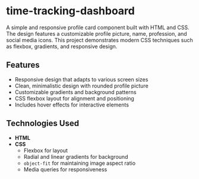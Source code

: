 # time-tracking-dashboard

A simple and responsive profile card component built with HTML and CSS. The design features a customizable profile picture, name, profession, and social media icons. This project demonstrates modern CSS techniques such as flexbox, gradients, and responsive design.
## Features

- Responsive design that adapts to various screen sizes
- Clean, minimalistic design with rounded profile picture
- Customizable gradients and background patterns
- CSS flexbox layout for alignment and positioning
- Includes hover effects for interactive elements

## Technologies Used

- **HTML**
- **CSS**
  - Flexbox for layout
  - Radial and linear gradients for background
  - `object-fit` for maintaining image aspect ratio
  - Media queries for responsiveness



